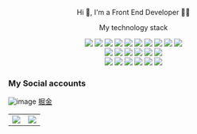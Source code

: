 
<!-- 标题 + 个人描述, emoji 取自: http://emojihomepage.com -->
<div align="center">
  <!-- <h1 height="200px" align="center">
    Hi 👋, I'm atseaside
  </h1> -->
   <p align="center">Hi 👋, I'm a Front End Developer 👨‍💻</p>
</div>

<!-- 
  技术栈标签, 小标签来自: https://shields.io/
  1. shields 链接格式: https://img.shields.io/badge/-{标签文本}-{标签背景色}?style={标签类型}&logo={标签前面 Logo}&logoColor={Logo 颜色}
  2. shields 可选 Logo 列表参考: https://github.com/simple-icons/simple-icons/blob/develop/slugs.md
-->
<div>
  <p align="center">My technology stack</p>
  <div align="center">
    <img src="https://img.shields.io/badge/-HTML5-E34F26?style=flat&logo=html5&logoColor=fff">
    <img src="https://img.shields.io/badge/-CSS3-1572B6?style=flat&logo=css3">
    <img src="https://img.shields.io/badge/-JavaScript-F7DF1E?style=flat&logo=javascript&logoColor=000">
    <img src="https://img.shields.io/badge/-TypeScript-2b6dbf?style=flat&logo=typescript&logoColor=fff">
    <img src="https://img.shields.io/badge/-React-00b4ce?style=flat&logo=react&logoColor=fff">
    <img src="https://img.shields.io/badge/-Redux-764ABC?style=flat&logo=redux">
    <img src="https://img.shields.io/badge/-MobX-FF9955?style=flat&logo=MobX&logoColor=fff">
    <img src="https://img.shields.io/badge/-AntDesign-0170FE?style=flat&logo=antdesign">
    <img src="https://img.shields.io/badge/-Node.js-339933?style=flat&logo=Node.js&logoColor=fff">
    <img src="https://img.shields.io/badge/-Express.js-ffffff?style=flat&logo=express&logoColor=000">
  </div>
  <div align="center">
    <img src="https://img.shields.io/badge/-WebGL-990000?style=flat&logo=WebGL">
    <img src="https://img.shields.io/badge/-WebGPU-005a9c?style=flat">
    <img src="https://img.shields.io/badge/-Three.js-000?style=flat&logo=Three.js">
    <img src="https://img.shields.io/badge/-WebRTC-D95040?style=flat&logo=webrtc">
    <img src="https://img.shields.io/badge/-WebAssembly-fff?style=flat&logo=webassembly">
    <img src="https://img.shields.io/badge/-PWA-5A0FC8?style=flat&logo=pwa">
  </div>
  <div align="center">
    <img src="https://img.shields.io/badge/-npm-CB3837?style=flat&logo=npm&logoColor=fff">
    <img src="https://img.shields.io/badge/-Git-ee462c?style=flat&logo=git&logoColor=fff">
    <img src="https://img.shields.io/badge/-Github-black?style=flat&logo=github">
    <img src="https://img.shields.io/badge/-Webpack-2C3A42?style=flat&logo=webpack">
    <img src="https://img.shields.io/badge/-ESLint-4B32C3?style=flat&logo=eslint">
    <img src="https://img.shields.io/badge/-Less-1D365D?style=flat&logo=less&logoColor=fff">
  </div>
</div>


### My Social accounts
![image](https://github.com/atseaside/atseaside/assets/48472975/d23c0873-3f41-49c3-97c4-d65ce1e6913b) [掘金](https://juejin.cn/user/3491704662407864)

<table align="center">
  <tr>
    <td>
      <img src="https://github-readme-stats.vercel.app/api?username=atseaside&show_icons=true&bg_color=60,0ba360,3cba92&title_color=fff&text_color=fff" />
    </td>
    <td>
      <img src="https://github-readme-stats.vercel.app/api/top-langs/?username=atseaside&layout=compact" />
    </td>
  </tr>
</table>

<!--
**atseaside/atseaside** is a ✨ _special_ ✨ repository because its `README.md` (this file) appears on your GitHub profile.

Here are some ideas to get you started:

- 🔭 I’m currently working on ...
- 🌱 I’m currently learning ...
- 👯 I’m looking to collaborate on ...
- 🤔 I’m looking for help with ...
- 💬 Ask me about ...
- 📫 How to reach me: ...
- 😄 Pronouns: ...
- ⚡ Fun fact: ...
-->
